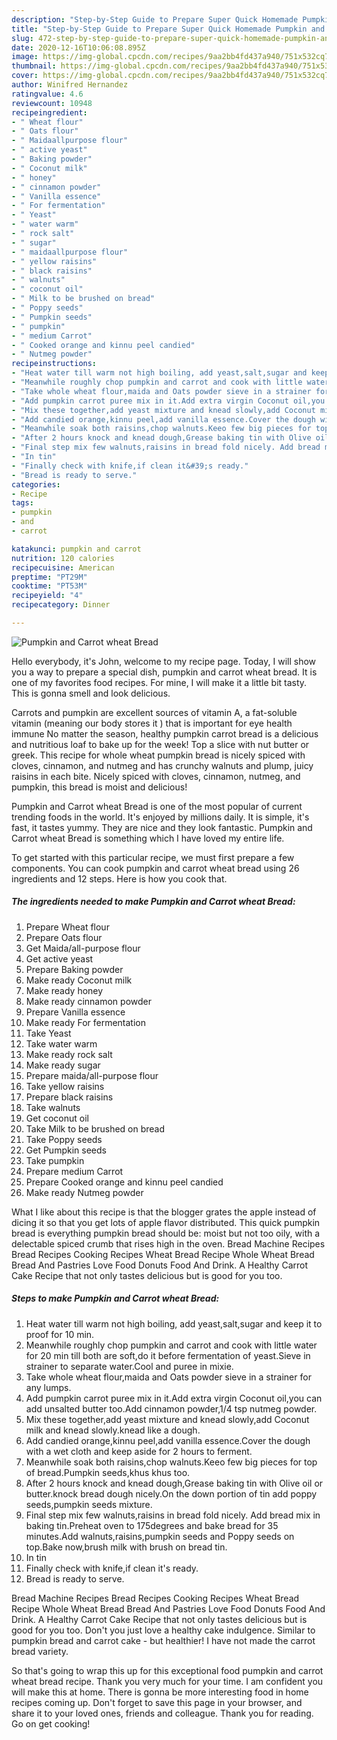 ```yaml
---
description: "Step-by-Step Guide to Prepare Super Quick Homemade Pumpkin and Carrot wheat Bread"
title: "Step-by-Step Guide to Prepare Super Quick Homemade Pumpkin and Carrot wheat Bread"
slug: 472-step-by-step-guide-to-prepare-super-quick-homemade-pumpkin-and-carrot-wheat-bread
date: 2020-12-16T10:06:08.895Z
image: https://img-global.cpcdn.com/recipes/9aa2bb4fd437a940/751x532cq70/pumpkin-and-carrot-wheat-bread-recipe-main-photo.jpg
thumbnail: https://img-global.cpcdn.com/recipes/9aa2bb4fd437a940/751x532cq70/pumpkin-and-carrot-wheat-bread-recipe-main-photo.jpg
cover: https://img-global.cpcdn.com/recipes/9aa2bb4fd437a940/751x532cq70/pumpkin-and-carrot-wheat-bread-recipe-main-photo.jpg
author: Winifred Hernandez
ratingvalue: 4.6
reviewcount: 10948
recipeingredient:
- " Wheat flour"
- " Oats flour"
- " Maidaallpurpose flour"
- " active yeast"
- " Baking powder"
- " Coconut milk"
- " honey"
- " cinnamon powder"
- " Vanilla essence"
- " For fermentation"
- " Yeast"
- " water warm"
- " rock salt"
- " sugar"
- " maidaallpurpose flour"
- " yellow raisins"
- " black raisins"
- " walnuts"
- " coconut oil"
- " Milk to be brushed on bread"
- " Poppy seeds"
- " Pumpkin seeds"
- " pumpkin"
- " medium Carrot"
- " Cooked orange and kinnu peel candied"
- " Nutmeg powder"
recipeinstructions:
- "Heat water till warm not high boiling, add yeast,salt,sugar and keep it to proof for 10 min."
- "Meanwhile roughly chop pumpkin and carrot and cook with little water for 20 min till both are soft,do it before fermentation of yeast.Sieve in strainer to separate water.Cool and puree in mixie."
- "Take whole wheat flour,maida and Oats powder sieve in a strainer for any lumps."
- "Add pumpkin carrot puree mix in it.Add extra virgin Coconut oil,you can add unsalted butter too.Add cinnamon powder,1/4 tsp nutmeg powder."
- "Mix these together,add yeast mixture and knead slowly,add Coconut milk and knead slowly.knead like a dough."
- "Add candied orange,kinnu peel,add vanilla essence.Cover the dough with a wet cloth and keep aside for 2 hours to ferment."
- "Meanwhile soak both raisins,chop walnuts.Keeo few big pieces for top of bread.Pumpkin seeds,khus khus too."
- "After 2 hours knock and knead dough,Grease baking tin with Olive oil or butter.knock bread dough nicely.On the down portion of tin add poppy seeds,pumpkin seeds mixture."
- "Final step mix few walnuts,raisins in bread fold nicely. Add bread mix in baking tin.Preheat oven to 175degrees and bake bread for 35 minutes.Add walnuts,raisins,pumpkin seeds and Poppy seeds on top.Bake now,brush milk with brush on bread tin."
- "In tin"
- "Finally check with knife,if clean it&#39;s ready."
- "Bread is ready to serve."
categories:
- Recipe
tags:
- pumpkin
- and
- carrot

katakunci: pumpkin and carrot 
nutrition: 120 calories
recipecuisine: American
preptime: "PT29M"
cooktime: "PT53M"
recipeyield: "4"
recipecategory: Dinner

---
```



![Pumpkin and Carrot wheat Bread](https://img-global.cpcdn.com/recipes/9aa2bb4fd437a940/751x532cq70/pumpkin-and-carrot-wheat-bread-recipe-main-photo.jpg)

Hello everybody, it's John, welcome to my recipe page. Today, I will show you a way to prepare a special dish, pumpkin and carrot wheat bread. It is one of my favorites food recipes. For mine, I will make it a little bit tasty. This is gonna smell and look delicious.

Carrots and pumpkin are excellent sources of vitamin A, a fat-soluble vitamin (meaning our body stores it ) that is important for eye health immune No matter the season, healthy pumpkin carrot bread is a delicious and nutritious loaf to bake up for the week! Top a slice with nut butter or greek. This recipe for whole wheat pumpkin bread is nicely spiced with cloves, cinnamon, and nutmeg and has crunchy walnuts and plump, juicy raisins in each bite. Nicely spiced with cloves, cinnamon, nutmeg, and pumpkin, this bread is moist and delicious!

Pumpkin and Carrot wheat Bread is one of the most popular of current trending foods in the world. It's enjoyed by millions daily. It is simple, it's fast, it tastes yummy. They are nice and they look fantastic. Pumpkin and Carrot wheat Bread is something which I have loved my entire life.


To get started with this particular recipe, we must first prepare a few components. You can cook pumpkin and carrot wheat bread using 26 ingredients and 12 steps. Here is how you cook that.

<!--inarticleads1-->

##### The ingredients needed to make Pumpkin and Carrot wheat Bread:

1. Prepare  Wheat flour
1. Prepare  Oats flour
1. Get  Maida/all-purpose flour
1. Get  active yeast
1. Prepare  Baking powder
1. Make ready  Coconut milk
1. Make ready  honey
1. Make ready  cinnamon powder
1. Prepare  Vanilla essence
1. Make ready  For fermentation
1. Take  Yeast
1. Take  water warm
1. Make ready  rock salt
1. Make ready  sugar
1. Prepare  maida/all-purpose flour
1. Take  yellow raisins
1. Prepare  black raisins
1. Take  walnuts
1. Get  coconut oil
1. Take  Milk to be brushed on bread
1. Take  Poppy seeds
1. Get  Pumpkin seeds
1. Take  pumpkin
1. Prepare  medium Carrot
1. Prepare  Cooked orange and kinnu peel candied
1. Make ready  Nutmeg powder


What I like about this recipe is that the blogger grates the apple instead of dicing it so that you get lots of apple flavor distributed. This quick pumpkin bread is everything pumpkin bread should be: moist but not too oily, with a delectable spiced crumb that rises high in the oven. Bread Machine Recipes Bread Recipes Cooking Recipes Wheat Bread Recipe Whole Wheat Bread Bread And Pastries Love Food Donuts Food And Drink. A Healthy Carrot Cake Recipe that not only tastes delicious but is good for you too. 

<!--inarticleads2-->

##### Steps to make Pumpkin and Carrot wheat Bread:

1. Heat water till warm not high boiling, add yeast,salt,sugar and keep it to proof for 10 min.
1. Meanwhile roughly chop pumpkin and carrot and cook with little water for 20 min till both are soft,do it before fermentation of yeast.Sieve in strainer to separate water.Cool and puree in mixie.
1. Take whole wheat flour,maida and Oats powder sieve in a strainer for any lumps.
1. Add pumpkin carrot puree mix in it.Add extra virgin Coconut oil,you can add unsalted butter too.Add cinnamon powder,1/4 tsp nutmeg powder.
1. Mix these together,add yeast mixture and knead slowly,add Coconut milk and knead slowly.knead like a dough.
1. Add candied orange,kinnu peel,add vanilla essence.Cover the dough with a wet cloth and keep aside for 2 hours to ferment.
1. Meanwhile soak both raisins,chop walnuts.Keeo few big pieces for top of bread.Pumpkin seeds,khus khus too.
1. After 2 hours knock and knead dough,Grease baking tin with Olive oil or butter.knock bread dough nicely.On the down portion of tin add poppy seeds,pumpkin seeds mixture.
1. Final step mix few walnuts,raisins in bread fold nicely. Add bread mix in baking tin.Preheat oven to 175degrees and bake bread for 35 minutes.Add walnuts,raisins,pumpkin seeds and Poppy seeds on top.Bake now,brush milk with brush on bread tin.
1. In tin
1. Finally check with knife,if clean it&#39;s ready.
1. Bread is ready to serve.


Bread Machine Recipes Bread Recipes Cooking Recipes Wheat Bread Recipe Whole Wheat Bread Bread And Pastries Love Food Donuts Food And Drink. A Healthy Carrot Cake Recipe that not only tastes delicious but is good for you too. Don&#39;t you just love a healthy cake indulgence. Similar to pumpkin bread and carrot cake - but healthier! I have not made the carrot bread variety. 

So that's going to wrap this up for this exceptional food pumpkin and carrot wheat bread recipe. Thank you very much for your time. I am confident you will make this at home. There is gonna be more interesting food in home recipes coming up. Don't forget to save this page in your browser, and share it to your loved ones, friends and colleague. Thank you for reading. Go on get cooking!
